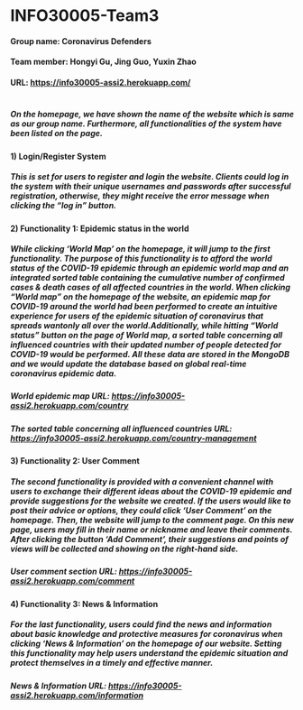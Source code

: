 # INFO30005-Team3
#### Group name: Coronavirus Defenders
#### Team member: Hongyi Gu, Jing Guo, Yuxin Zhao
#### URL: https://info30005-assi2.herokuapp.com/
#
##### On the homepage, we have shown the name of the website which is same as our group name. Furthermore, all functionalities of the system have been listed on the page.

#### 1)	Login/Register System
##### This is set for users to register and login the website. Clients could log in the system with their unique usernames and passwords after successful registration, otherwise, they might receive the error message when clicking the “log in” button.

#### 2)	Functionality 1: Epidemic status in the world
##### While clicking ‘World Map’ on the homepage, it will jump to the first functionality. The purpose of this functionality is  to afford the world status of the COVID-19 epidemic through an epidemic world map and an integrated sorted table containing the cumulative number of confirmed cases & death cases of all affected countries in the world. When clicking “World map” on the homepage of the website, an epidemic map for COVID-19 around the world had been performed to create an intuitive experience for users of the epidemic situation of coronavirus that spreads wantonly all over the world.Additionally, while hitting “World status” button on the page of World map, a sorted table concerning all influenced countries with their updated number of people detected for COVID-19 would be performed. All these data are stored in the MongoDB and we would update the database based on global real-time coronavirus epidemic data.
##### World epidemic map URL: https://info30005-assi2.herokuapp.com/country
##### The sorted table concerning all influenced countries URL: https://info30005-assi2.herokuapp.com/country-management

#### 3)	Functionality 2: User Comment
##### The second functionality is provided with a convenient channel with users to exchange their different ideas about the COVID-19 epidemic and provide suggestions for the website we created. If the users would like to post their advice or options, they could click ‘User Comment’ on the homepage. Then, the website will jump to the comment page. On this new page, users may fill in their name or nickname and leave their comments. After clicking the button ‘Add Comment’, their suggestions and points of views will be collected and showing on the right-hand side.
##### User comment section URL: https://info30005-assi2.herokuapp.com/comment

#### 4) Functionality 3: News & Information
##### For the last functionality, users could find the news and information about basic knowledge and protective measures for coronavirus when clicking ‘News & Information’ on the homepage of our website. Setting this functionality may help users understand the epidemic situation and protect themselves in a timely and effective manner.
##### News & Information URL: https://info30005-assi2.herokuapp.com/information
